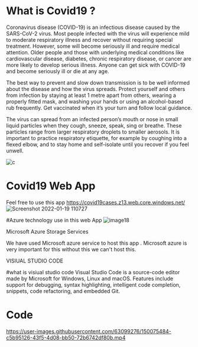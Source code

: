 # What is Covid19 ?

Coronavirus disease (COVID-19) is an infectious disease caused by the SARS-CoV-2 virus. Most people infected with the virus will experience mild to moderate respiratory illness and recover without requiring special treatment. However, some will become seriously ill and require medical attention. Older people and those with underlying medical conditions like cardiovascular disease, diabetes, chronic respiratory disease, or cancer are more likely to develop serious illness. Anyone can get sick with COVID-19 and become seriously ill or die at any age. 

The best way to prevent and slow down transmission is to be well informed about the disease and how the virus spreads. Protect yourself and others from infection by staying at least 1 metre apart from others, wearing a properly fitted mask, and washing your hands or using an alcohol-based rub frequently. Get vaccinated when it’s your turn and follow local guidance.

The virus can spread from an infected person’s mouth or nose in small liquid particles when they cough, sneeze, speak, sing or breathe. These particles range from larger respiratory droplets to smaller aerosols. It is important to practice respiratory etiquette, for example by coughing into a flexed elbow, and to stay home and self-isolate until you recover if you feel unwell.   

   ![c](https://user-images.githubusercontent.com/63099276/150071631-9974a641-a681-4b04-9857-ec3f821b041d.png)
                 
# Covid19 Web App
            
Feel free to use this app https://covid19cases.z13.web.core.windows.net/
![Screenshot 2022-01-19 110727](https://user-images.githubusercontent.com/63099276/150070611-d880d812-bbf7-43e9-b7fa-7c870c2df4d2.png)

#Azure technology use in this web App 
              ![image18](https://user-images.githubusercontent.com/63099276/150970915-14ef7c25-de2b-4bf0-a724-4af1da4a2f48.png)

Microsoft Azure Storage Services 

We have used Microsoft azure service to host this app . Microsoft azure is very important for this without this we can't host this.

VISIUAL STUDIO CODE

#what is visiual studio code 
Visual Studio Code is a source-code editor made by Microsoft for Windows, Linux and macOS. Features include support for debugging, syntax highlighting, intelligent code completion, snippets, code refactoring, and embedded Git.

# Code 

https://user-images.githubusercontent.com/63099276/150075484-c5b95126-43f5-4d08-bb50-72b6742df80b.mp4

